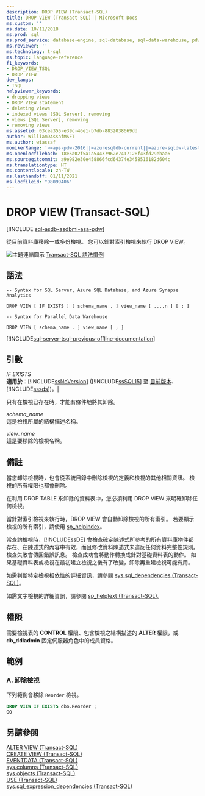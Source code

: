 ```yaml
---
description: DROP VIEW (Transact-SQL)
title: DROP VIEW (Transact-SQL) | Microsoft Docs
ms.custom: ''
ms.date: 10/11/2018
ms.prod: sql
ms.prod_service: database-engine, sql-database, sql-data-warehouse, pdw
ms.reviewer: ''
ms.technology: t-sql
ms.topic: language-reference
f1_keywords:
- DROP_VIEW_TSQL
- DROP VIEW
dev_langs:
- TSQL
helpviewer_keywords:
- dropping views
- DROP VIEW statement
- deleting views
- indexed views [SQL Server], removing
- views [SQL Server], removing
- removing views
ms.assetid: 03cea355-e39c-46e1-b7db-8832038669dd
author: WilliamDAssafMSFT
ms.author: wiassaf
monikerRange: '>=aps-pdw-2016||=azuresqldb-current||=azure-sqldw-latest||>=sql-server-2016||>=sql-server-linux-2017||=azuresqldb-mi-current'
ms.openlocfilehash: 18e5a02f5a1a54437962e7417128f43fd29ebaa6
ms.sourcegitcommit: a9e982e30e458866fcd64374e3458516182d604c
ms.translationtype: HT
ms.contentlocale: zh-TW
ms.lasthandoff: 01/11/2021
ms.locfileid: "98099406"
---
```

# <a name="drop-view-transact-sql"></a>DROP VIEW (Transact-SQL)
[!INCLUDE [sql-asdb-asdbmi-asa-pdw](../../includes/applies-to-version/sql-asdb-asdbmi-asa-pdw.md)]

  從目前資料庫移除一或多份檢視。 您可以針對索引檢視來執行 DROP VIEW。  
  
 ![主題連結圖示](../../database-engine/configure-windows/media/topic-link.gif "主題連結圖示") [Transact-SQL 語法慣例](../../t-sql/language-elements/transact-sql-syntax-conventions-transact-sql.md)  
  
## <a name="syntax"></a>語法  
  
```syntaxsql
-- Syntax for SQL Server, Azure SQL Database, and Azure Synapse Analytics
  
DROP VIEW [ IF EXISTS ] [ schema_name . ] view_name [ ...,n ] [ ; ]  
```  
  
```syntaxsql
-- Syntax for Parallel Data Warehouse  
  
DROP VIEW [ schema_name . ] view_name [ ; ]  
```  
  
[!INCLUDE[sql-server-tsql-previous-offline-documentation](../../includes/sql-server-tsql-previous-offline-documentation.md)]

## <a name="arguments"></a>引數
 *IF EXISTS*  
 **適用於**：[!INCLUDE[ssNoVersion](../../includes/ssnoversion-md.md)] ([!INCLUDE[ssSQL15](../../includes/sssql15-md.md)] 至 [目前版本](https://go.microsoft.com/fwlink/p/?LinkId=299658)、[!INCLUDE[sssds](../../includes/sssds-md.md)])。|  
  
 只有在檢視已存在時，才能有條件地將其卸除。  
  
 *schema_name*  
 這是檢視所屬的結構描述名稱。  
  
 *view_name*  
 這是要移除的檢視名稱。  
  
## <a name="remarks"></a>備註  
 當您卸除檢視時，也會從系統目錄中刪除檢視的定義和檢視的其他相關資訊。 檢視的所有權限也都會刪除。  
  
 在利用 DROP TABLE 來卸除的資料表中，您必須利用 DROP VIEW 來明確卸除任何檢視。  
  
 當針對索引檢視來執行時，DROP VIEW 會自動卸除檢視的所有索引。 若要顯示檢視的所有索引，請使用 [sp_helpindex](../../relational-databases/system-stored-procedures/sp-helpindex-transact-sql.md)。  
  
 當查詢檢視時，[!INCLUDE[ssDE](../../includes/ssde-md.md)] 會檢查確定陳述式所參考的所有資料庫物件都存在、在陳述式的內容中有效，而且修改資料陳述式未違反任何資料完整性規則。 檢查失敗會傳回錯誤訊息。 檢查成功會將動作轉換成針對基礎資料表的動作。 如果基礎資料表或檢視在最初建立檢視之後有了改變，卸除再重建檢視可能有用。  
  
 如需判斷特定檢視相依性的詳細資訊，請參閱 [sys.sql_dependencies &#40;Transact-SQL&#41;](../../relational-databases/system-catalog-views/sys-sql-dependencies-transact-sql.md)。  
  
 如需文字檢視的詳細資訊，請參閱 [sp_helptext &#40;Transact-SQL&#41;](../../relational-databases/system-stored-procedures/sp-helptext-transact-sql.md)。  
  
## <a name="permissions"></a>權限  
 需要檢視表的 **CONTROL** 權限、包含檢視之結構描述的 **ALTER** 權限，或 **db_ddladmin** 固定伺服器角色中的成員資格。  
  
## <a name="examples"></a>範例  
  
### <a name="a-drop-a-view"></a>A. 卸除檢視  
 下列範例會移除 `Reorder` 檢視。  
  
```sql
DROP VIEW IF EXISTS dbo.Reorder ;  
GO  
```  
  
## <a name="see-also"></a>另請參閱  
 [ALTER VIEW &#40;Transact-SQL&#41;](../../t-sql/statements/alter-view-transact-sql.md)   
 [CREATE VIEW &#40;Transact-SQL&#41;](../../t-sql/statements/create-view-transact-sql.md)   
 [EVENTDATA &#40;Transact-SQL&#41;](../../t-sql/functions/eventdata-transact-sql.md)   
 [sys.columns &#40;Transact-SQL&#41;](../../relational-databases/system-catalog-views/sys-columns-transact-sql.md)   
 [sys.objects &#40;Transact-SQL&#41;](../../relational-databases/system-catalog-views/sys-objects-transact-sql.md)   
 [USE &#40;Transact-SQL&#41;](../../t-sql/language-elements/use-transact-sql.md)   
 [sys.sql_expression_dependencies &#40;Transact-SQL&#41;](../../relational-databases/system-catalog-views/sys-sql-expression-dependencies-transact-sql.md)  
 
